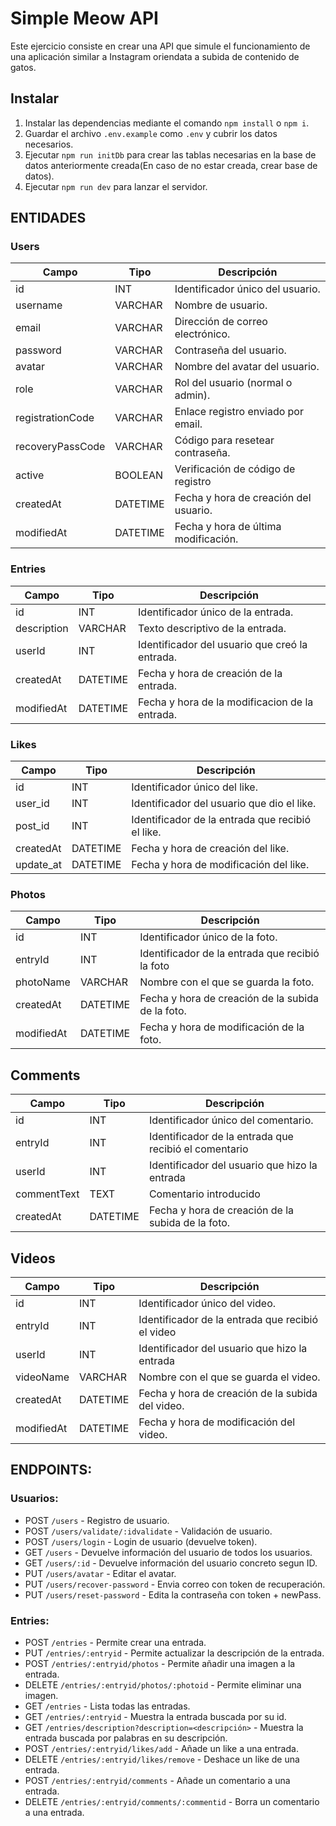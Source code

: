 # Simple Meow API

Este ejercicio consiste en crear una API que simule el funcionamiento de una aplicación similar a Instagram oriendata a subida de contenido de gatos.

## Instalar

1. Instalar las dependencias mediante el comando `npm install` o `npm i`.
2. Guardar el archivo `.env.example` como `.env` y cubrir los datos necesarios.
3. Ejecutar `npm run initDb` para crear las tablas necesarias en la base de datos anteriormente creada(En caso de no estar creada, crear base de datos).
4. Ejecutar `npm run dev` para lanzar el servidor.

## ENTIDADES

### Users

| Campo          | Tipo     | Descripción                           |
| ----------     | -------- | ------------------------------------- |
| id             | INT      | Identificador único del usuario.      |
| username       | VARCHAR  | Nombre de usuario.                    |
| email          | VARCHAR  | Dirección de correo electrónico.      |
| password       | VARCHAR  | Contraseña del usuario.               |
| avatar         | VARCHAR  | Nombre del avatar del usuario.        |
| role           | VARCHAR  | Rol del usuario (normal o admin).     |
|registrationCode| VARCHAR  | Enlace registro enviado por email.    |
|recoveryPassCode| VARCHAR  | Código para resetear contraseña.      |
| active         | BOOLEAN  | Verificación de código de registro    |
| createdAt      | DATETIME | Fecha y hora de creación del usuario. |
| modifiedAt     | DATETIME | Fecha y hora de última modificación.  |

### Entries

| Campo     | Tipo     | Descripción                                   |
| --------- | -------- | --------------------------------------------  |
| id        | INT      | Identificador único de la entrada.            |
|description| VARCHAR  | Texto descriptivo de la entrada.              |
| userId    | INT      | Identificador del usuario que creó la entrada.|
| createdAt | DATETIME | Fecha y hora de creación de la entrada.       |
| modifiedAt| DATETIME | Fecha y hora de la modificacion de la entrada.|


### Likes

| Campo     | Tipo     | Descripción                                      |
| --------- | -------- | --------------------------------------------     |
| id        | INT      | Identificador único del like.                    |
| user_id   | INT      | Identificador del usuario que dio el like.       |
| post_id   | INT      | Identificador de la entrada que recibió el like. |
| createdAt | DATETIME | Fecha y hora de creación del like.               |
| update_at | DATETIME | Fecha y hora de modificación del like.           |


### Photos

| Campo     | Tipo     | Descripción                                           |
| --------- | -------- | --------------------------------------------          |
| id        | INT      | Identificador único de la foto.                       |
| entryId   | INT      | Identificador de la entrada que recibió la foto       |
| photoName | VARCHAR  | Nombre con el que se guarda la foto.                  |
| createdAt | DATETIME | Fecha y hora de creación de la subida de la foto.     |
|modifiedAt | DATETIME | Fecha y hora de modificación de la foto.              |


## Comments
| Campo     | Tipo     | Descripción                                           |
| --------- | -------- | --------------------------------------------          |
| id        | INT      | Identificador único del comentario.                   |
| entryId   | INT      | Identificador de la entrada que recibió el comentario |
| userId    | INT      | Identificador del usuario que hizo la entrada         |
|commentText| TEXT     | Comentario introducido                                |
| createdAt | DATETIME | Fecha y hora de creación de la subida de la foto.     |


## Videos
| Campo     | Tipo     | Descripción                                           |
| --------- | -------- | --------------------------------------------          |
| id        | INT      | Identificador único del video.                        |
| entryId   | INT      | Identificador de la entrada que recibió el video      |
| userId    | INT      | Identificador del usuario que hizo la entrada         |
| videoName | VARCHAR  | Nombre con el que se guarda el video.                 |
| createdAt | DATETIME | Fecha y hora de creación de la subida del video.      |
|modifiedAt | DATETIME | Fecha y hora de modificación  del video.              |


## ENDPOINTS:

### Usuarios:

-   POST `/users` - Registro de usuario.
-   POST `/users/validate/:idvalidate` - Validación de usuario.
-   POST `/users/login` - Login de usuario (devuelve token).
-   GET `/users` - Devuelve información del usuario de todos los usuarios.
-   GET `/users/:id` - Devuelve información del usuario concreto segun ID.
-   PUT `/users/avatar` - Editar el avatar.
-   PUT `/users/recover-password` - Envia correo con token de recuperación.
-   PUT `/users/reset-password` - Edita la contraseña con token + newPass.


### Entries:

-   POST `/entries` - Permite crear una entrada.
-   PUT  `/entries/:entryid` - Permite actualizar la descripción de la entrada.
-   POST `/entries/:entryid/photos` - Permite añadir una imagen a la entrada.
-   DELETE `/entries/:entryid/photos/:photoid` - Permite eliminar una imagen.
-   GET `/entries` - Lista todas las entradas.
-   GET `/entries/:entryid` - Muestra la entrada buscada por su id.
-   GET `/entries/description?description=<descripción>` - Muestra la entrada buscada por palabras en su descripción.
-   POST `/entries/:entryid/likes/add` - Añade un like a una entrada.
-   DELETE `/entries/:entryid/likes/remove` - Deshace un like de una entrada.
-   POST `/entries/:entryid/comments`  - Añade un comentario a una entrada.
-   DELETE `/entries/:entryid/comments/:commentid` - Borra un comentario a una entrada.
